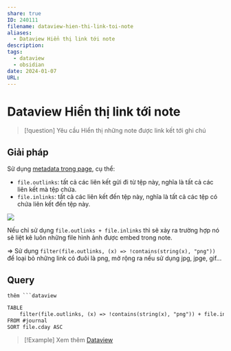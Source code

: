```yaml
---
share: true
ID: 240111
filename: dataview-hien-thi-link-toi-note
aliases:
  - Dataview Hiển thị link tới note
description: 
tags:
  - dataview
  - obsidian
date: 2024-01-07
URL: 
---
```


# Dataview Hiển thị link tới note

> [!question] Yêu cầu
> Hiển thị những note được link kết tới ghi chú

## Giải pháp

Sử dụng [metadata trong page](https://blacksmithgu.github.io/obsidian-dataview/annotation/metadata-pages/#implicit-fields), cụ thể:

- `file.outlinks`: tất cả các liên kết gửi đi từ tệp này, nghĩa là tất cả các liên kết mà tệp chứa.
- `file.inlinks`: tất cả các liên kết đến tệp này, nghĩa là tất cả các tệp có chứa liên kết đến tệp này.

![](https://i.imgur.com/d4U3t3d.png)


Nếu chỉ sử dụng `file.outlinks + file.inlinks` thì sẽ xảy ra trường hợp nó sẽ liệt kê luôn những file hình ảnh được embed trong note.

=> Sử dụng `filter(file.outlinks, (x) => !contains(string(x), "png"))` để loại bỏ những link có đuôi là png, mở rộng ra nếu sử dụng jpg, jpge, gif...

## Query
`thêm ```dataview`

```md
TABLE
	filter(file.outlinks, (x) => !contains(string(x), "png")) + file.inlinks as "Links"
FROM #journal
SORT file.cday ASC
```


> [!Example] Xem thêm
> [Dataview](./dataview.md)